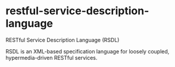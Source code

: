 restful-service-description-language
====================================

RESTful Service Description Language (RSDL)

RSDL is an XML-based specification language for loosely coupled, hypermedia-driven RESTful services.
